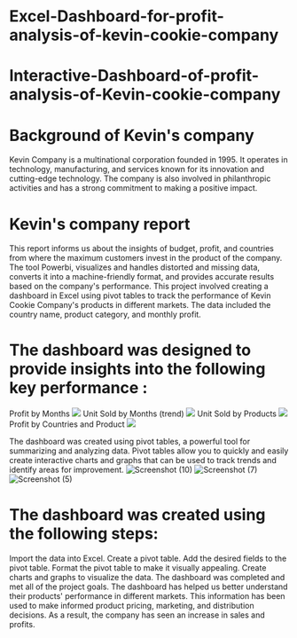 # Excel-Dashboard-for-profit-analysis-of-kevin-cookie-company
# Interactive-Dashboard-of-profit-analysis-of-Kevin-cookie-company
 # Background of Kevin's company
 Kevin Company is a multinational corporation founded in 1995. It operates in technology, manufacturing, and services known for its innovation and cutting-edge technology. The company is also involved in philanthropic activities and has a strong commitment to making a positive impact.

# Kevin's company report
This report informs us about the insights of budget, profit, and countries from where the maximum customers invest in the product of the company. The tool Powerbi, visualizes and handles distorted and missing data, converts it into a machine-friendly format, and provides accurate results based on the company's performance. This project involved creating a dashboard in Excel using pivot tables to track the performance of Kevin Cookie Company's products in different markets. The data included the country name, product category, and monthly profit. 

# The dashboard was designed to provide insights into the following key performance :

Profit by Months 
![](Reasorces/profitbymonth.png)
Unit Sold by Months (trend)
![](Reasorces/unitsoldbymonths.png)
Unit Sold by Products
![](Reasorces/UnitSoldbyProducts.png)
Profit by Countries and Product
![](Reasorces/profitbycountriesandproduc.png)

The dashboard was created using pivot tables, a powerful tool for summarizing and analyzing data. Pivot tables allow you to quickly and easily create interactive charts and graphs that can be used to track trends and identify areas for improvement.
![Screenshot (10)](https://github.com/NastehoMohamud123/Excel-Dashboard-for-profit-analysis-of-kevin-cookie-company/assets/146730146/335fb4fa-efca-41af-822f-4e5b26760817)
![Screenshot (7)](https://github.com/NastehoMohamud123/Excel-Dashboard-for-profit-analysis-of-kevin-cookie-company/assets/146730146/a593bfc9-efda-4831-a875-212459ec0c26)
![Screenshot (5)](https://github.com/NastehoMohamud123/Excel-Dashboard-for-profit-analysis-of-kevin-cookie-company/assets/146730146/9aa6eeb0-6265-4449-af5e-188fb9c6176e)




 # The dashboard was created using the following steps:
Import the data into Excel.
Create a pivot table.
Add the desired fields to the pivot table.
Format the pivot table to make it visually appealing.
Create charts and graphs to visualize the data.
The dashboard was completed and met all of the project goals.
The dashboard has helped us better understand their products' performance in different markets. This information has been used to make informed product pricing, marketing, and distribution decisions. As a result, the company has seen an increase in sales and profits.
